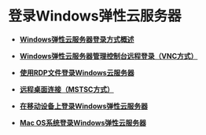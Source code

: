 # 登录Windows弹性云服务器<a name="ZH-CN_TOPIC_0030888079"></a>

-   **[Windows弹性云服务器登录方式概述](Windows弹性云服务器登录方式概述.md)**  

-   **[Windows弹性云服务器管理控制台远程登录（VNC方式）](Windows弹性云服务器管理控制台远程登录（VNC方式）.md)**  

-   **[使用RDP文件登录Windows云服务器](使用RDP文件登录Windows云服务器.md)**  

-   **[远程桌面连接（MSTSC方式）](远程桌面连接（MSTSC方式）.md)**  

-   **[在移动设备上登录Windows弹性云服务器](在移动设备上登录Windows弹性云服务器.md)**  

-   **[Mac OS系统登录Windows弹性云服务器](Mac-OS系统登录Windows弹性云服务器.md)**  


